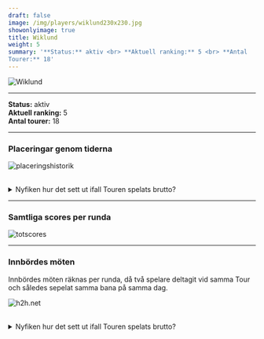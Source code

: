 ```yaml
---  
draft: false  
image: /img/players/wiklund230x230.jpg  
showonlyimage: true  
title: Wiklund  
weight: 5  
summary: '**Status:** aktiv <br> **Aktuell ranking:** 5 <br> **Antal
Tourer:** 18'  
---
```


![Wiklund](/img/players/wiklund230x230.jpg)

------------------------------------------------------------------------

**Status:** aktiv  
**Aktuell ranking:** 5  
**Antal tourer:** 18

------------------------------------------------------------------------

### Placeringar genom tiderna

![placeringshistorik](/playerstats/Wiklund.placing.net.png) <br><br>
<details> <summary>Nyfiken hur det sett ut ifall Touren spelats
brutto?</summary> <p>

![placeringshistorik](/playerstats/Wiklund.placing.gross.png) </p>
</details>

------------------------------------------------------------------------

### Samtliga scores per runda

![totscores](/playerstats/Wiklund.totscores.png)

------------------------------------------------------------------------

### Innbördes möten

Innbördes möten räknas per runda, då två spelare deltagit vid samma Tour
och således sepelat samma bana på samma dag.

![h2h.net](/playerstats/Wiklund.h2h.net.png) <br><br> <details>
<summary>Nyfiken hur det sett ut ifall Touren spelats brutto?</summary>
<p>

![h2h.gross](/playerstats/Wiklund.h2h.gross.png) </p> </details>
